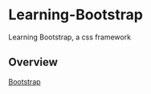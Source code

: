 # Learning-Bootstrap

Learning Bootstrap, a css framework

## Overview

[Bootstrap](https://amauryh24.github.io/Learning-Bootstrap/)
